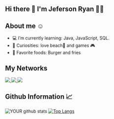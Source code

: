 
## Hi there 👋 I'm Jeferson Ryan 👨‍💻
 
## About me :relaxed: 
  - :computer: I’m currently learning: Java, JavaScript, SQL. 
  - :rocket: Curiosities: love beach:ocean: and games 🎮  
  - 🍔 Favorite foods: Burger and fries
  
  ## My Networks

<p>
  <a href="mailto:jefersonryan16@gmail.com">
    <img src="https://img.shields.io/badge/gmail-D14836?&style=for-the-badge&logo=gmail&logoColor=white&color=black" />
  <a/>
  <a href="https://www.linkedin.com/in/jeferson-ryan-5690a4186/">
    <img src="https://img.shields.io/badge/linkedin-%230077B5.svg?&style=for-the-badge&logo=linkedin&logoColor=white&color=black" />
  <a/>
  <a href="https://www.instagram.com/jefersonryan_/">
    <img src="https://img.shields.io/badge/instagram-%23E4405F.svg?&style=for-the-badge&logo=instagram&logoColor=white&color=black" />
  <a/>
<p/>
 
## Github Information :chart_with_upwards_trend: 
 
![YOUR github stats](https://github-readme-stats.vercel.app/api?username=jefersonRyan&theme=dark)         [![Top Langs](https://github-readme-stats.vercel.app/api/top-langs/?username=jefersonRyan&langs_count=4&theme=dark)](https://github.com/anuraghazra/github-readme-stats)

